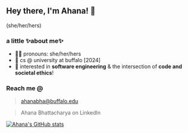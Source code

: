 ## Hey there, I'm Ahana! 👋

(she/her/hers)



### a little ✨about me✨
- 💃🏻 pronouns: she/her/hers
- 🌱 cs @ university at buffalo [2024]
- 🔭 interested in <b>software engineering</b> & the intersection of <b>code and societal ethics</b>!

### Reach me @

> ahanabha@buffalo.edu

> Ahana Bhattacharya on LinkedIn


[![Ahana's GitHub stats](https://github-readme-stats.vercel.app/api?username=ahanabhattchrya&show_icons=true&theme=dracula)](https://github.com/ahanabhattchrya/github-readme-stats)

